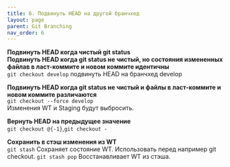 ```yaml
---
title: 6. Подвинуть HEAD на другой бранчхед
layout: page
parent: Git Branching
nav_order: 6
---
```

**Подвинуть HEAD когда чистый git status**  
**Подвинуть HEAD когда git status не чистый, но состояния измененных файлав в ласт-коммите и новом коммите идентичны**  
`git checkout develop` подвинуть HEAD на бранчхед develop  

**Подвинуть HEAD когда git status не чистый и файлы в ласт-коммите и новом коммите различаются**    
`git checkout --force develop`  
Изменения WT и Staging будут выбросить.

**Вернуть HEAD на предыдущее значение**  
`git checkout @{-1}`,`git checkout -`  

**Сохранить в стэш изменения из WT**  
`git stash` Сохраняет состояние WT. Использовать перед например git checkout. 
`git stash pop` Восстанавливает WT из стэша.  